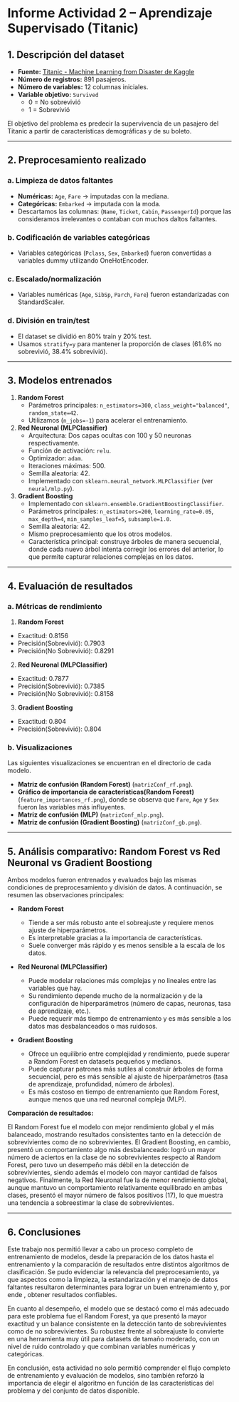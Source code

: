 # Informe Actividad 2 – Aprendizaje Supervisado (Titanic)

## 1. Descripción del dataset
- **Fuente:** [Titanic - Machine Learning from Disaster de Kaggle](https://www.kaggle.com/c/titanic/data)  
- **Número de registros:** 891 pasajeros.  
- **Número de variables:** 12 columnas iniciales.  
- **Variable objetivo:** `Survived`  
  - 0 = No sobrevivió  
  - 1 = Sobrevivió  

El objetivo del problema es predecir la supervivencia de un pasajero del Titanic a partir de características demográficas y de su boleto.

---

## 2. Preprocesamiento realizado

### a. Limpieza de datos faltantes
- **Numéricas:** `Age`, `Fare` → imputadas con la mediana.  
- **Categóricas:** `Embarked` → imputada con la moda.  
- Descartamos las columnas: (`Name`, `Ticket`, `Cabin`, `PassengerId`) porque las consideramos irrelevantes o contaban con muchos daltos faltantes.  

### b. Codificación de variables categóricas
- Variables categóricas (`Pclass`, `Sex`, `Embarked`) fueron convertidas a variables dummy utilizando OneHotEncoder.  

### c. Escalado/normalización
- Variables numéricas (`Age`, `SibSp`, `Parch`, `Fare`) fueron estandarizadas con StandardScaler.  

### d. División en train/test
- El dataset se dividió en 80% train y 20% test.  
- Usamos `stratify=y` para mantener la proporción de clases (61.6% no sobrevivió, 38.4% sobrevivió).

---

## 3. Modelos entrenados

1. **Random Forest**  
   - Parámetros principales: `n_estimators=300`, `class_weight="balanced"`, `random_state=42`.  
   - Utilizamos (`n_jobs=-1`) para acelerar el entrenamiento.
2. **Red Neuronal (MLPClassifier)**
   - Arquitectura: Dos capas ocultas con 100 y 50 neuronas respectivamente.
   - Función de activación: `relu`.
   - Optimizador: `adam`.
   - Iteraciones máximas: 500.
   - Semilla aleatoria: 42.
   - Implementado con `sklearn.neural_network.MLPClassifier` (ver `neural/mlp.py`).
3. **Gradient Boosting**
   - Implementado con `sklearn.ensemble.GradientBoostingClassifier`.  
   - Parámetros principales: `n_estimators=200`, `learning_rate=0.05`, `max_depth=4`, `min_samples_leaf=5`, `subsample=1.0`.  
   - Semilla aleatoria: 42.  
   - Mismo preprocesamiento que los otros modelos.  
   - Característica principal: construye árboles de manera secuencial, donde cada nuevo árbol intenta corregir los errores del anterior, lo que permite capturar relaciones complejas en los datos.

---

## 4. Evaluación de resultados

### a. Métricas de rendimiento
1. **Random Forest**
  - Exactitud: 0.8156
  - Precisión(Sobrevivió): 0.7903
  - Precisión(No Sobrevivió): 0.8291
2. **Red Neuronal (MLPClassifier)**
  - Exactitud: 0.7877
  - Precisión(Sobrevivió): 0.7385
  - Precisión(No Sobrevivió): 0.8158
3. **Gradient Boosting**
  - Exactitud: 0.804
  - Precisión(Sobrevivió): 0.804
    
### b. Visualizaciones
Las siguientes visualizaciones se encuentran en el directorio de cada modelo.
- **Matriz de confusión (Random Forest)** (`matrizConf_rf.png`). 
- **Gráfico de importancia de características(Random Forest)** (`feature_importances_rf.png`), donde se observa que `Fare`, `Age` y `Sex` fueron las variables más influyentes.
- **Matriz de confusión (MLP)** (`matrizConf_mlp.png`).
- **Matriz de confusión (Gradient Boosting)** (`matrizConf_gb.png`).

---

## 5. Análisis comparativo: Random Forest vs Red Neuronal vs Gradient Boostiong

Ambos modelos fueron entrenados y evaluados bajo las mismas condiciones de preprocesamiento y división de datos. A continuación, se resumen las observaciones principales:

- **Random Forest**
   - Tiende a ser más robusto ante el sobreajuste y requiere menos ajuste de hiperparámetros.
   - Es interpretable gracias a la importancia de características.
   - Suele converger más rápido y es menos sensible a la escala de los datos.

- **Red Neuronal (MLPClassifier)**
   - Puede modelar relaciones más complejas y no lineales entre las variables que hay.
   - Su rendimiento depende mucho de la normalización y de la configuración de hiperparámetros (número de capas, neuronas, tasa de aprendizaje, etc.).
   - Puede requerir más tiempo de entrenamiento y es más sensible a los datos mas desbalanceados o mas ruidosos.

- **Gradient Boosting**  
   - Ofrece un equilibrio entre complejidad y rendimiento, puede superar a Random Forest en datasets pequeños y medianos.  
   - Puede capturar patrones más sutiles al construir árboles de forma secuencial, pero es más sensible al ajuste de hiperparámetros (tasa de aprendizaje, profundidad, número de árboles).  
   - Es más costoso en tiempo de entrenamiento que Random Forest, aunque menos que una red neuronal compleja (MLP).  


**Comparación de resultados:**


El Random Forest fue el modelo con mejor rendimiento global y el más balanceado, mostrando resultados consistentes tanto en la detección de sobrevivientes como de no sobrevivientes. El Gradient Boosting, en cambio, presentó un comportamiento algo más desbalanceado: logró un mayor número de aciertos en la clase de no sobrevivientes respecto al Random Forest, pero tuvo un desempeño más débil en la detección de sobrevivientes, siendo además el modelo con mayor cantidad de falsos negativos. Finalmente, la Red Neuronal fue la de menor rendimiento global, aunque mantuvo un comportamiento relativamente equilibrado en ambas clases, presentó el mayor número de falsos positivos (17), lo que muestra una tendencia a sobreestimar la clase de sobrevivientes.

---
## 6. Conclusiones

Este trabajo nos permitió llevar a cabo un proceso completo de entrenamiento de modelos, desde la preparación de los datos hasta el entrenamiento y la comparación de resultados entre distintos algoritmos de clasificación. Se pudo evidenciar la relevancia del preprocesamiento, ya que aspectos como la limpieza, la estandarización y el manejo de datos faltantes resultaron determinantes para lograr un buen entrenamiento y, por ende , obtener resultados confiables.

En cuanto al desempeño, el modelo que se destacó como el más adecuado para este problema fue el Random Forest, ya que presentó la mayor exactitud y un balance consistente en la detección tanto de sobrevivientes como de no sobrevivientes. Su robustez frente al sobreajuste lo convierte en una herramienta muy útil para datasets de tamaño moderado, con un nivel de ruido controlado y que combinan variables numéricas y categóricas.

En conclusión, esta actividad no solo permitió comprender el flujo completo de entrenamiento y evaluación de modelos, sino también reforzó la importancia de elegir el algoritmo en función de las características del problema y del conjunto de datos disponible.

